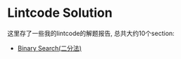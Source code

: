 # Lintcode Solution

这里存了一些我的lintcode的解题报告, 总共大约10个section:

* [Binary Search\(二分法\)](binary-search/table-of-contents.md)

